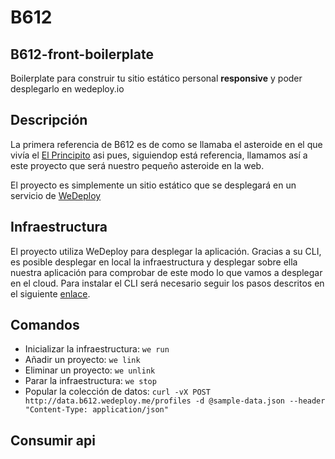 # B612

## B612-front-boilerplate

Boilerplate para construir tu sitio estático personal **responsive** y poder desplegarlo en wedeploy.io

## Descripción

La primera referencia de B612 es de como se llamaba el asteroide en el que vivía el [El Principito](https://es.wikipedia.org/wiki/El_principito) asi pues, siguiendop está referencia, llamamos así a este proyecto que será nuestro pequeño asteroide en la web.

El proyecto es simplemente un sitio estático que se desplegará en un servicio de [WeDeploy](http://wedeploy.io/) 

## Infraestructura

El proyecto utiliza WeDeploy para desplegar la aplicación. Gracias a su CLI, es posible desplegar en local la infraestructura y desplegar sobre ella nuestra aplicación para comprobar de este modo lo que vamos a desplegar en el cloud. Para instalar el CLI será necesario seguir los pasos descritos en el siguiente [enlace](http://wedeploy.com/docs/intro/using-the-command-line.html).

## Comandos

* Inicializar la infraestructura: `we run`
* Añadir un proyecto: `we link`
* Eliminar un proyecto: `we unlink`
* Parar la infraestructura: `we stop`
* Popular la colección de datos: `curl -vX POST http://data.b612.wedeploy.me/profiles -d @sample-data.json --header "Content-Type: application/json"`

## Consumir api



